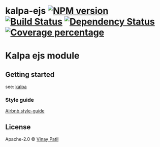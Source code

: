 # kalpa-ejs [![NPM version][npm-image]][npm-url] [![Build Status][travis-image]][travis-url] [![Dependency Status][daviddm-image]][daviddm-url] [![Coverage percentage][coveralls-image]][coveralls-url]

# Kalpa ejs module

## Getting started

see: [kalpa](https://www.npmjs.com/package/kalpa)

### Style guide

[Airbnb style-guide](https://github.com/airbnb/javascripthttps://github.com/airbnb/javascript)

## License

Apache-2.0 © [Vinay Patil]()

[npm-image]: https://badge.fury.io/js/kalpa-ejs.svg
[npm-url]: https://npmjs.org/package/kalpa-ejs
[travis-image]: https://travis-ci.com/patilvinay/kalpa-ejs.svg?branch=master
[travis-url]: https://travis-ci.com/patilvinay/kalpa-ejs
[daviddm-image]: https://david-dm.org/patilvinay/kalpa-ejs.svg?theme=shields.io
[daviddm-url]: https://david-dm.org/patilvinay/kalpa-ejs
[coveralls-image]: https://coveralls.io/repos/patilvinay/kalpa-ejs/badge.svg
[coveralls-url]: https://coveralls.io/r/patilvinay/kalpa-ejs
